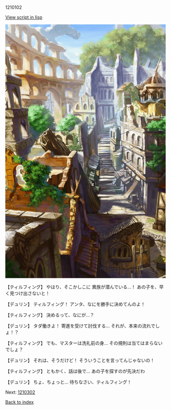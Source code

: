 1210102

[View script in lisp](../scripts/1210102.txt)

![ghost_town.png](../images/backgrounds/ghost_town.png)

【ティルフィング】
やはり、そこかしこに
異族が潜んでいる…！
あの子を、早く見つけ出さないと！

【デュリン】
ティルフィング！
アンタ、なにを勝手に決めてんのよ！

【ティルフィング】
決めるって、なにが…？

【デュリン】
タダ働きよ！
寄進を受けて討伐する…
それが、本来の流れでしょ！？

【ティルフィング】
でも、マスターは洗礼前の身…
その規則は当てはまらないでしょ？

【デュリン】
それは、そうだけど！
そういうことを言ってんじゃないの！

【ティルフィング】
ともかく、話は後で…
あの子を探すのが先決だわ

【デュリン】
ちょ、ちょっと…
待ちなさい、ティルフィング！

Next: [1210302](1210302.md)

[Back to index](index.md)
